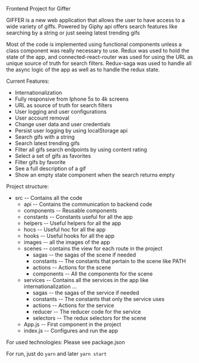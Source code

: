 Frontend Project for Giffer

GIFFER is a new web application that allows the user to have access to a wide variety of giffs. Powered by Giphy api offers search features like searching by a string or just seeing latest trending gifs

Most of the code is implemented using functional components unless a class component was really necessary to use.
Redux was used to hold the state of the app, and connected-react-router was used for using the URL as unique source of truth for search filters.
Redux-saga was used to handle all the async logic of the app as well as to handle the redux state.

Current Features:
 * Internationalization
 * Fully responsive from Iphone 5s to 4k screens
 * URL as source of truth for search filters
 * User logging and user configurations
 * User account removal
 * Change user data and user credentials
 * Persist user logging by using localStorage api
 * Search gifs with a string
 * Search latest trending gifs
 * Filter all gifs search endpoints by using content rating
 * Select a set of gifs as favorites
 * Filter gifs by favorite
 * See a full description of a gif
 * Show an empty state component when the search returns empty

Project structure:
 * src -- Contains all the code
   * api -- Contains the communication to backend code
   * components -- Reusable components
   * constants -- Constants useful for all the app
   * helpers -- Useful helpers  for all the app
   * hocs -- Useful hoc for all the app
   * hooks -- Useful hooks for all the app
   * images -- all the images of the app
   * scenes -- contains the view for each route in the project
     * sagas -- the sagas of the scene if needed
     * constants -- The constants that pertain to the scene like PATH
     * actions -- Actions for the scene
     * components -- All the components for the scene
   * services -- Contains all the services in the app like internationalization ...
     * sagas -- the sagas of the service if needed
     * constants -- The constants that only the service uses
     * actions -- Actions for the service
     * reducer -- The reducer code for the service
     * selectors -- The redux selectors for the scene
   * App.js -- First component in the project
   * index.js -- Configures and run the app  
 
For used technologies: Please see package.json 

For run, just do ```yarn``` and later ```yarn start```
 